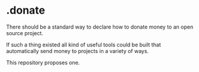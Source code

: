 # .donate

There should be a standard way to declare how to donate money to an open source project.

If such a thing existed all kind of useful tools could be built that automatically send money to projects in a variety of ways.

This repository proposes one.
